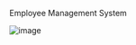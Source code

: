 Employee Management System

![image](https://user-images.githubusercontent.com/92265482/168898529-bbcff112-a065-47fa-9ac5-51b057f7ddfa.png)


